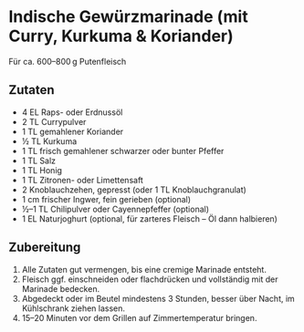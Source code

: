 # Indische Gewürzmarinade (mit Curry, Kurkuma & Koriander)

Für ca. 600–800 g Putenfleisch

## Zutaten
- 4 EL Raps- oder Erdnussöl  
- 2 TL Currypulver  
- 1 TL gemahlener Koriander  
- ½ TL Kurkuma  
- 1 TL frisch gemahlener schwarzer oder bunter Pfeffer  
- 1 TL Salz  
- 1 TL Honig  
- 1 TL Zitronen- oder Limettensaft  
- 2 Knoblauchzehen, gepresst (oder 1 TL Knoblauchgranulat)  
- 1 cm frischer Ingwer, fein gerieben (optional)  
- ½–1 TL Chilipulver oder Cayennepfeffer (optional)  
- 1 EL Naturjoghurt (optional, für zarteres Fleisch – Öl dann halbieren)

## Zubereitung
1. Alle Zutaten gut vermengen, bis eine cremige Marinade entsteht.  
2. Fleisch ggf. einschneiden oder flachdrücken und vollständig mit der Marinade bedecken.  
3. Abgedeckt oder im Beutel mindestens 3 Stunden, besser über Nacht, im Kühlschrank ziehen lassen.  
4. 15–20 Minuten vor dem Grillen auf Zimmertemperatur bringen.
